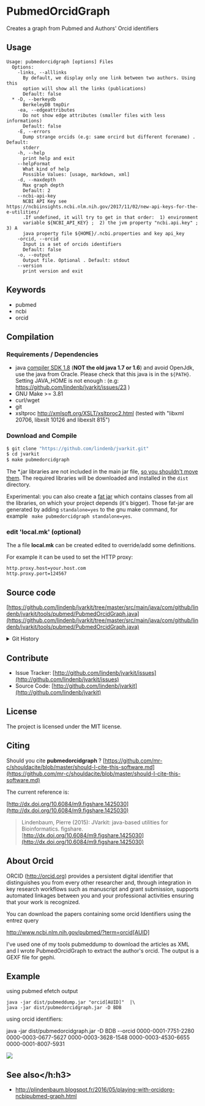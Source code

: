 # PubmedOrcidGraph

Creates a graph from Pubmed and Authors' Orcid identifiers


## Usage

```
Usage: pubmedorcidgraph [options] Files
  Options:
    -links, --alllinks
      By default, we display only one link between two authors. Using this 
      option will show all the links (publications)
      Default: false
  * -D, --berkeydb
      BerkeleyDB tmpDir
    -ea, --edgeattributes
      Do not show edge attributes (smaller files with less informations)
      Default: false
    -E, --errors
      Dump strange orcids (e.g: same orcird but different forename) . Default: 
      stderr 
    -h, --help
      print help and exit
    --helpFormat
      What kind of help
      Possible Values: [usage, markdown, xml]
    -d, --maxdepth
      Max graph depth
      Default: 2
    --ncbi-api-key
      NCBI API Key see https://ncbiinsights.ncbi.nlm.nih.gov/2017/11/02/new-api-keys-for-the-e-utilities/ 
      .If undefined, it will try to get in that order:  1) environment 
      variable ${NCBI_API_KEY} ;  2) the jvm property "ncbi.api.key" ;	3) A 
      java property file ${HOME}/.ncbi.properties and key api_key
    -orcid, --orcid
      Input is a set of orcids identifiers
      Default: false
    -o, --output
      Output file. Optional . Default: stdout
    --version
      print version and exit

```


## Keywords

 * pubmed
 * ncbi
 * orcid


## Compilation

### Requirements / Dependencies

* java [compiler SDK 1.8](http://www.oracle.com/technetwork/java/index.html) (**NOT the old java 1.7 or 1.6**) and avoid OpenJdk, use the java from Oracle. Please check that this java is in the `${PATH}`. Setting JAVA_HOME is not enough : (e.g: https://github.com/lindenb/jvarkit/issues/23 )
* GNU Make >= 3.81
* curl/wget
* git
* xsltproc http://xmlsoft.org/XSLT/xsltproc2.html (tested with "libxml 20706, libxslt 10126 and libexslt 815")


### Download and Compile

```bash
$ git clone "https://github.com/lindenb/jvarkit.git"
$ cd jvarkit
$ make pubmedorcidgraph
```

The *.jar libraries are not included in the main jar file, [so you shouldn't move them](https://github.com/lindenb/jvarkit/issues/15#issuecomment-140099011 ).
The required libraries will be downloaded and installed in the `dist` directory.

Experimental: you can also create a [fat jar](https://stackoverflow.com/questions/19150811/) which contains classes from all the libraries, on which your project depends (it's bigger). Those fat-jar are generated by adding `standalone=yes` to the gnu make command, for example ` make pubmedorcidgraph standalone=yes`.

### edit 'local.mk' (optional)

The a file **local.mk** can be created edited to override/add some definitions.

For example it can be used to set the HTTP proxy:

```
http.proxy.host=your.host.com
http.proxy.port=124567
```
## Source code 

[https://github.com/lindenb/jvarkit/tree/master/src/main/java/com/github/lindenb/jvarkit/tools/pubmed/PubmedOrcidGraph.java](https://github.com/lindenb/jvarkit/tree/master/src/main/java/com/github/lindenb/jvarkit/tools/pubmed/PubmedOrcidGraph.java)


<details>
<summary>Git History</summary>

```
Fri Nov 3 09:47:30 2017 +0100 ; updated code for ncbi api_key ; https://github.com/lindenb/jvarkit/commit/1a6c7673fd0ec2473433d78e24b1cbd6cfe6e4ca
Thu Nov 2 19:54:56 2017 +0100 ; added NCBI API key ; https://github.com/lindenb/jvarkit/commit/fa13648014a42cd307b25f8661385e9f62d42bea
Mon May 15 17:17:02 2017 +0200 ; cont ; https://github.com/lindenb/jvarkit/commit/fc77d9c9088e4bc4c0033948eafb0d8e592f13fe
Tue Apr 4 20:55:42 2017 +0200 ; bdb and fix orcid ; https://github.com/lindenb/jvarkit/commit/8a13cc0e9e36a4b86e3fd1628ff2f241b4a09c1f
Tue Apr 4 17:09:36 2017 +0200 ; vcfgnomad ; https://github.com/lindenb/jvarkit/commit/eac33a01731eaffbdc401ec5fd917fe345b4a181
Thu May 26 16:43:07 2016 +0200 ; cont ; https://github.com/lindenb/jvarkit/commit/60ada53779722d3b5f4bff4d31b08cb518a38541
Mon May 23 09:37:06 2016 +0200 ; json ; https://github.com/lindenb/jvarkit/commit/ea11a24eac02ecb6ad28cadeefb035ae076e5a9d
Sun May 22 12:00:54 2016 +0200 ; cont ; https://github.com/lindenb/jvarkit/commit/82ee0a8cd412a3dab4fb0f251b6ec686426db85a
Fri May 20 18:11:18 2016 +0200 ; orcid ; https://github.com/lindenb/jvarkit/commit/44efe5d5addfd9c2b2bc5604918d4092595893a5
Fri May 20 12:11:28 2016 +0200 ; orcid graph ; https://github.com/lindenb/jvarkit/commit/7a15bbc49acd42dcc3b44828a61ddeaaed275c24
```

</details>

## Contribute

- Issue Tracker: [http://github.com/lindenb/jvarkit/issues](http://github.com/lindenb/jvarkit/issues)
- Source Code: [http://github.com/lindenb/jvarkit](http://github.com/lindenb/jvarkit)

## License

The project is licensed under the MIT license.

## Citing

Should you cite **pubmedorcidgraph** ? [https://github.com/mr-c/shouldacite/blob/master/should-I-cite-this-software.md](https://github.com/mr-c/shouldacite/blob/master/should-I-cite-this-software.md)

The current reference is:

[http://dx.doi.org/10.6084/m9.figshare.1425030](http://dx.doi.org/10.6084/m9.figshare.1425030)

> Lindenbaum, Pierre (2015): JVarkit: java-based utilities for Bioinformatics. figshare.
> [http://dx.doi.org/10.6084/m9.figshare.1425030](http://dx.doi.org/10.6084/m9.figshare.1425030)


## About Orcid
 ORCID  (http://orcid.org) provides a persistent digital identifier that distinguishes you from every other researcher and, through integration in key research workflows such as manuscript and grant submission, supports automated linkages between you and your professional activities ensuring that your work is recognized.

You can download the papers containing some orcid Identifiers using the entrez query

http://www.ncbi.nlm.nih.gov/pubmed/?term=orcid[AUID]

I've used one of my tools pubmeddump to download the articles as XML and I wrote PubmedOrcidGraph to extract the author's orcid.
The output is a GEXF file for gephi.

## Example

using pubmed efetch output

```
java -jar dist/pubmeddump.jar "orcid[AUID]"  |\
java -jar dist/pubmedorcidgraph.jar -D BDB 
```

using orcid identifiers:

java -jar dist/pubmedorcidgraph.jar -D BDB --orcid 0000-0001-7751-2280 0000-0003-0677-5627 0000-0003-3628-1548 0000-0003-4530-6655 0000-0001-8007-5931 


<img src="https://pbs.twimg.com/media/Ci-h0MJWUAAvJjw.jpg"/>

## See also</h:h3>

 * http://plindenbaum.blogspot.fr/2016/05/playing-with-orcidorg-ncbipubmed-graph.html


